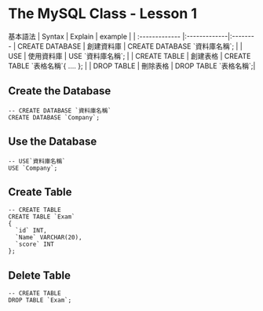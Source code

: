 # The MySQL Class - Lesson 1

基本語法
| Syntax        |  Explain      | example  |
| :------------- |:-------------|:--------
| CREATE DATABASE        | 創建資料庫      | CREATE DATABASE \`資料庫名稱\`;  |
| USE        | 使用資料庫      | USE \`資料庫名稱\`; |
| CREATE TABLE | 創建表格 | CREATE TABLE \`表格名稱\`{  ....   }; |
| DROP TABLE | 刪除表格 | DROP TABLE \`表格名稱\`;|

## Create the Database
```mysql
-- CREATE DATABASE `資料庫名稱`
CREATE DATABASE `Company`;
```

## Use the Database
```mysql
-- USE`資料庫名稱`
USE `Company`;
```
## Create Table
```mysql
-- CREATE TABLE
CREATE TABLE `Exam`
{
  `id` INT,
  `Name` VARCHAR(20),
  `score` INT
};
```
## Delete Table
```mysql
-- CREATE TABLE
DROP TABLE `Exam`;

```
